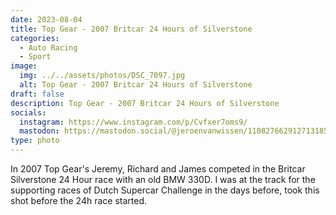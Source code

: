 ```yaml
---
date: 2023-08-04
title: Top Gear - 2007 Britcar 24 Hours of Silverstone
categories:
  - Auto Racing
  - Sport
image:
  img: ../../assets/photos/DSC_7097.jpg
  alt: Top Gear - 2007 Britcar 24 Hours of Silverstone
draft: false
description: Top Gear - 2007 Britcar 24 Hours of Silverstone
socials:
  instagram: https://www.instagram.com/p/Cvfxer7oms9/
  mastodon: https://mastodon.social/@jeroenvanwissen/110827662912713185
type: photo
---
```


In 2007 Top Gear's Jeremy, Richard and James competed in the Britcar Silverstone 24 Hour race with an old BMW 330D. I was at the track for the supporting races of Dutch Supercar Challenge in the days before, took this shot before the 24h race started.
